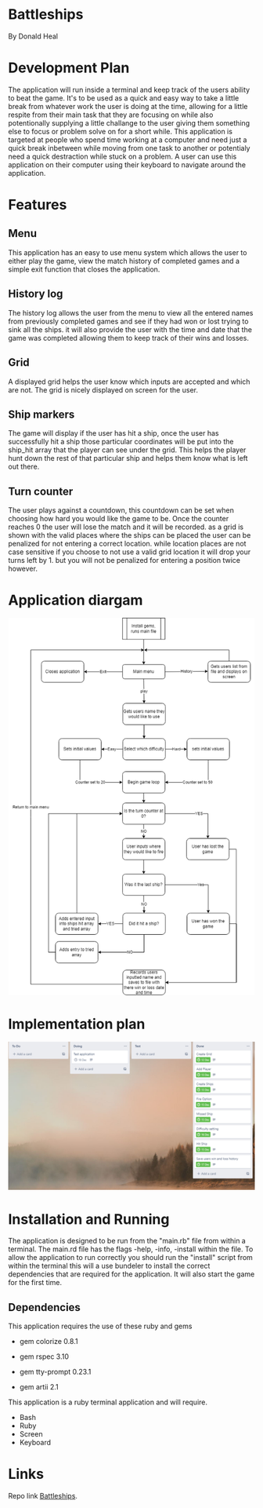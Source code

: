 # Battleships

By Donald Heal

# Development Plan

The application will run inside a terminal and keep track of the users ability to beat the game.
It's to be used as a quick and easy way to take a little break from whatever work the user is doing at the time, allowing for a little respite from their main task that they are focusing on while also potentionally supplying a little challange to the user giving them something else to focus or problem solve on for a short while.
This application is targeted at people who spend time working at a computer and need just a quick break inbetween while moving from one task to another or potentialy need a quick destraction while stuck on a problem.
A user can use this application on their computer using their keyboard to navigate around the application.

# Features

## Menu

This application has an easy to use menu system which allows the user to either play the game, view the match history of completed games and a simple exit function that closes the application.

## History log

The history log allows the user from the menu to view all the entered names from previously completed games and see if they had won or lost trying to sink all the ships. it will also provide the user with the time and date that the game was completed allowing them to keep track of their wins and losses.

## Grid

A displayed grid helps the user know which inputs are accepted and which are not. The grid is nicely displayed on screen for the user.

## Ship markers

The game will display if the user has hit a ship, once the user has successfully hit a ship those particular coordinates will be put into the ship_hit array that the player can see under the grid. This helps the player hunt down the rest of that particular ship and helps them know what is left out there.

## Turn counter

The user plays against a countdown, this countdown can be set when choosing how hard you would like the game to be. Once the counter reaches 0 the user will lose the match and it will be recorded. as a grid is shown with the valid places where the ships can be placed the user can be penalized for not entering a correct location. while location places are not case sensitive if you choose to not use a valid grid location it will drop your turns left by 1. but you will not be penalized for entering a position twice however.

# Application diargam

![Diagram](docs/Flowchart.png)

# Implementation plan
![Diagram](docs/Implementation.png)
# Installation and Running

The application is designed to be run from the "main.rb" file from within a terminal. The main.rd file has the flags -help, -info, -install within the file.
To allow the application to run correctly you should run the "install" script from within the terminal this will a use bundeler to install the correct dependencies that are required for the application. It will also start the game for the first time.
## Dependencies

This application requires the use of these ruby and gems

- gem colorize 0.8.1

- gem rspec 3.10

- gem tty-prompt 0.23.1

- gem artii  2.1

This application is a ruby terminal application and will require.
- Bash
- Ruby
- Screen
- Keyboard

# Links

Repo link [Battleships](https://github.com/Don-Heal/DonaldHeal_T1A3 "Battleships").
